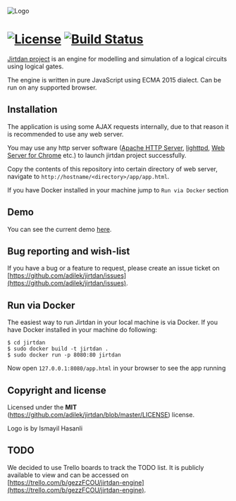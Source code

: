 ![Logo](logo.png)

[![License](https://img.shields.io/github/license/adilek/jirtdan.svg)](https://github.com/adilek/jirtdan/blob/master/LICENSE) [![Build Status](https://travis-ci.org/adilek/jirtdan.svg?branch=master)](https://travis-ci.org/adilek/jirtdan) 
======



[Jirtdan project](http://jirtdan.org) is an engine for modelling and simulation of a logical circuits using logical gates.

The engine is written in pure JavaScript using ECMA 2015 dialect. Can be run on any supported browser.

## Installation

The application is using some AJAX requests internally, due to that reason it is recommended to use any web server.

You may use any http server software ([Apache HTTP Server](https://httpd.apache.org/), [lighttpd](https://www.lighttpd.net/), [Web Server for Chrome](https://chrome.google.com/webstore/detail/web-server-for-chrome/ofhbbkphhbklhfoeikjpcbhemlocgigb?hl=en) etc.) to launch jirtdan project successfully.

Copy the contents of this repository into certain directory of web server, navigate to `http://hostname/<directory>/app/app.html`.

If you have Docker installed in your machine jump to `Run via Docker` section

## Demo

You can see the current demo [here](http://jirtdan.org/app/app.html).

## Bug reporting and wish-list
If you have a bug or a feature to request, please create an issue ticket on [https://github.com/adilek/jirtdan/issues](https://github.com/adilek/jirtdan/issues).

## Run via Docker
The easiest way to run Jirtdan in your local machine is via Docker. If you have Docker installed in your machine do following:

```
$ cd jirtdan
$ sudo docker build -t jirtdan .
$ sudo docker run -p 8080:80 jirtdan
```

Now open `127.0.0.1:8080/app.html` in your browser to see the app running


## Copyright and license

Licensed under the **MIT** (https://github.com/adilek/jirtdan/blob/master/LICENSE) license.

Logo is by Ismayil Hasanli

## TODO
We decided to use Trello boards to track the TODO list.
It is publicly available to view and can be accessed on [https://trello.com/b/gezzFCOU/jirtdan-engine](https://trello.com/b/gezzFCOU/jirtdan-engine).

